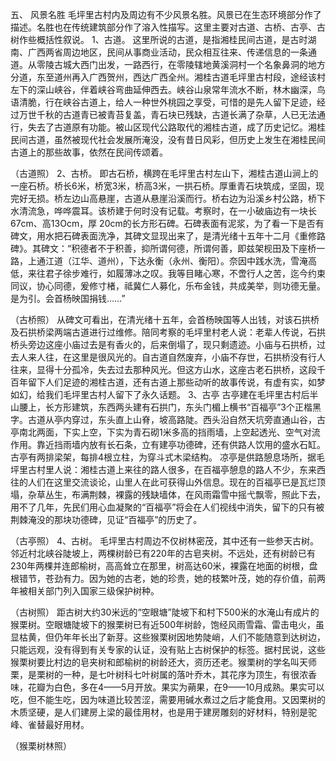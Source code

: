 五、	风景名胜
毛坪里古村内及周边有不少风景名胜。风景已在生态环境部分作了描述。名胜也在传统建筑部分作了溶入性描写。这里主要对古道、古桥、古亭、古树作些概括性叙说。
1、古道。
这里所说的古道，是指湘桂民间古道，是古时湖南、广西两省周边地区，民间从事商业活动，民众相互往来、传递信息的一条通道。从零陵古城大西门出发，一路西行，在零陵辖地黄溪洞村一个名象鼻洞的地方分道，东至道州再入广西贺州，西达广西全州。湘桂古道毛坪里古村段，途经该村左下的深山峡谷，伴着峡谷弯曲延伸西去。峡谷山泉常年流水不断，林木幽深，鸟语清脆，行在峡谷古道上，给人一种世外桃园之享受，可惜的是先人留下足迹，经过万世千秋的古道青已被青苔复盖，青石块已残缺，古道长满了杂草，人已无法通行，失去了古道原有功能。被山区现代公路取代的湘桂古道，成了历史记忆。湘桂民间古道，虽然被现代社会发展所淹没，没有昔日风彩，但历史上发生在湘桂民间古道上的那些故事，依然在民间传颂着。

（古道照）
2、古桥。
即古石桥，横跨在毛坪里古村左山下，湘桂古道山涧上的一座石桥。桥长6米，桥宽3米，桥高3米，一拱石桥。厚重青石块筑成，坚固，现完好无损。桥左边山高悬崖，古道从悬崖沿溪而行。桥右边为沿溪乡村公路，桥下水清流急，哗哗震耳。该桥建于何时没有记载。考察时，在一小破庙边有一块长67cm、高13Ocm，厚 20cm的长方形石碑。石碑表面有泥浆，为了看一下是否有碑文，用水把石碑表面洗净，其碑文显现出来了，是清光绪十五年十二月《重修路碑》。其碑文：“积德者不于积善，抑所谓何德，所谓何善，即兹架枧田及下座桥一路，上通江道（江华、道州），下达永衡（永州、衡阳）。奈因中践水洗，雪淹高低，来往君子徐步难行，如履薄冰之叹。我等目睹心寒，不啻行人之苦，迄今约束同议，协心同德，爰修寸楮，祗冀仁人募化，乐布金钱，共成美举，则功德无量。是为引。会首杨映国捐钱……”

（古桥照）
从碑文可看出，在清光绪十五年，会首杨映国等人出钱，对该石拱桥及石拱桥梁两端古道进行过维修。陪同考察的毛坪里村老人说：老辈人传说，石拱桥头旁边这座小庙过去是有香火的，后来倒塌了，现只剩遗迹。小庙与石拱桥，过去人来人往，在这里是很风光的。自古道自然废弃，小庙不存世，石拱桥没有行人往来，显得十分孤冷，失去过去那种风光。但这方山水，这座古老石拱桥，这段千百年留下人们足迹的湘桂古道，还有古道上那些动听的故事传说，有虚有实，如梦如幻，给我们毛坪里古村人留下了永久话题。
3、古亭
古亭建在毛坪里古村后半山腰上，长方形建筑，东西两头建有石拱门，东头门楣上横书“百福亭”3个正楷黑字。古道从亭内穿过，东头直上山脊，坡高路陡。西头沿自然天坑旁直通山谷，古亭南北两面，下实上空，下实为青石砌1米多高的挡雨墙，上空起透光、空气对流作用。靠近挡雨墙内放有长石条，立有建亭功德碑，还有供路人饮用的盛水石缸。古亭有两排梁架，每排4根立柱，为穿斗式木梁结构。
凉亭是供路憩息场所，据毛坪里古村里人说：湘桂古道上来往的路人很多，在百福亭憩息的路人不少，东来西往的人们在这里交流谈论，山里人在此可获得山外信息。现在的百福亭已是瓦烂顶塌，杂草丛生，布满荆棘，裸露的残缺墙体，在风雨霜雪中摇弋飘零，照此下去，用不了几年，先民们用心血凝聚的“百福亭”将会在人们视线中消失，留下的只有被荆棘淹没的那块功德碑，见证“百福亭”的历史了。


（古亭照）
4、古树。
毛坪里古村周边不仅树林密茂，其中还有一些参天古树。邻近村北峡谷陡坡上，两棵树龄已有220年的古皂夹树。不远处，还有树龄已有230年两棵并连郎榆树，高高耸立在那里，树高达60米，裸露在地面的树根，盘根错节，苍劲有力。因为她的古老，她的珍贵，她的枝繁叶茂，她的存价值，前两年被相关部门列入国家三级保护树种。

（古树照）
距古树大约30米远的“空眼塘”陡坡下和村下500米的水淹山有成片的猴栗树。空眼塘陡坡下的猴栗树已有近500年树龄，饱经风雨雪霜、雷击电火，虽显枯黄，但仍年年长出了新芽。这些猴栗树因地势陡峭，人们不能随意到达树边，只能远观，没有得到有关专家的认证，没有贴上古树保护的标签。据村民说，这些猴栗树要比村边的皂夹树和郎榆树的树龄还大，资历还老。猴栗树的学名叫天师栗，是栗树的一种，是七叶树科七叶树属的落叶乔木，其花序为顶生，有很浓香味，花瓣为白色，多在4——5月开放。果实为蒴果，在9——10月成熟。果实可以吃，但不能生吃，因为味道比较苦涩，需要用碱水煮过之后才能食用。又因栗树的木质坚硬，是人们建房上梁的最佳用材，也是用于建房雕刻的好材料，特别是驼峰、雀替最好用材。

（猴栗树林照）
